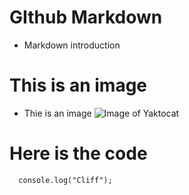 # GIthub Markdown
- Markdown introduction
# This is an image
- Thie is an image ![Image of Yaktocat](https://octodex.github.com/images/yaktocat.png)
# Here is the code 
  ```
    console.log("Cliff");
```
